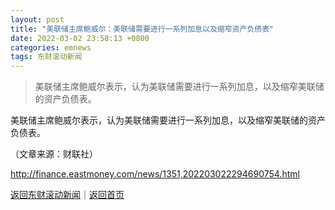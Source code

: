 ```yaml
---
layout: post
title: "美联储主席鲍威尔：美联储需要进行一系列加息以及缩窄资产负债表"
date: 2022-03-02 23:58:13 +0800
categories: emnews
tags: 东财滚动新闻
---
```

> 美联储主席鲍威尔表示，认为美联储需要进行一系列加息，以及缩窄美联储的资产负债表。

<p>美联储主席鲍威尔表示，认为美联储需要进行一系列加息，以及缩窄美联储的资产负债表。</p><p class="em_media">（文章来源：财联社）</p>

<http://finance.eastmoney.com/news/1351,202203022294690754.html>

[返回东财滚动新闻](//finews.withounder.com/emnews/)｜[返回首页](//finews.withounder.com/)